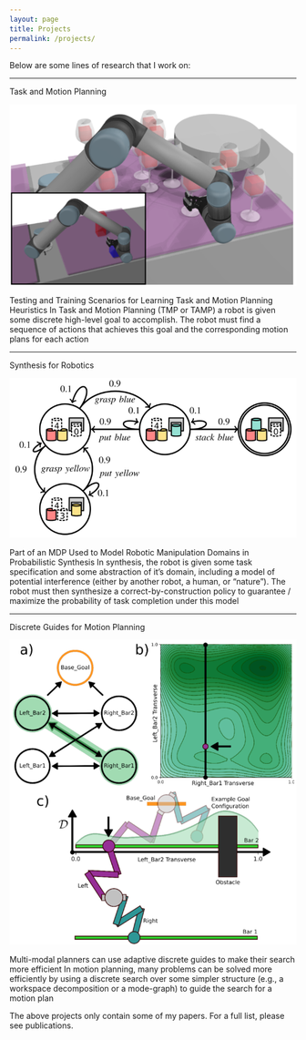 ```yaml
---
layout: page
title: Projects
permalink: /projects/
---
```


Below are some lines of research that I work on:

---------------	

Task and Motion Planning

![Task and Motion Planning](/_photos/tmp.png)

Testing and Training Scenarios for Learning Task and Motion Planning Heuristics
In Task and Motion Planning (TMP or TAMP) a robot is given some discrete high-level goal to accomplish. The robot must find a sequence of actions that achieves this goal and the corresponding motion plans for each action

---------------	

Synthesis for Robotics

![Synthesis for Robotics](/_photos/synthesis.png)

Part of an MDP Used to Model Robotic Manipulation Domains in Probabilistic Synthesis
In synthesis, the robot is given some task specification and some abstraction of it’s domain, including a model of potential interference (either by another robot, a human, or “nature”). The robot must then synthesize a correct-by-construction policy to guarantee / maximize the probability of task completion under this model

---------------	

Discrete Guides for Motion Planning

![Discrete Guides for Motion Planning](/_photos/discrete_guides.png)

Multi-modal planners can use adaptive discrete guides to make their search more efficient
In motion planning, many problems can be solved more efficiently by using a discrete search over some simpler structure (e.g., a workspace decomposition or a mode-graph) to guide the search for a motion plan

The above projects only contain some of my papers. For a full list, please see publications.